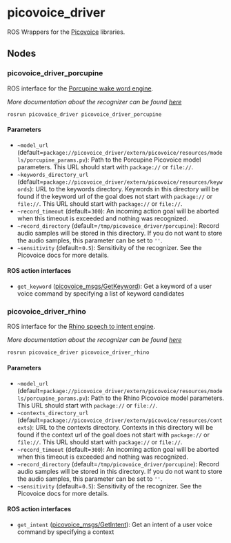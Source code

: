 # picovoice_driver

ROS Wrappers for the [Picovoice](https://picovoice.ai/) libraries.

## Nodes

### picovoice_driver_porcupine

ROS interface for the [Porcupine wake word engine](https://picovoice.ai/platform/porcupine/).

_More documentation about the recognizer can be found [here](https://github.com/Picovoice/porcupine)_

```
rosrun picovoice_driver picovoice_driver_porcupine
```

#### Parameters

- `~model_url` (default=`package://picovoice_driver/extern/picovoice/resources/models/porcupine_params.pv`): Path to the Porcupine Picovoice model parameters. This URL should start with `package://` or `file://`.
- `~keywords_directory_url` (default=`package://picovoice_driver/extern/picovoice/resources/keywords`): URL to the keywords directory. Keywords in this directory will be found if the keyword url of the goal does not start with `package://` or `file://`. This URL should start with `package://` or `file://`.
- `~record_timeout` (default=`300`): An incoming action goal will be aborted when this timeout is exceeded and nothing was recognized.
- `~record_directory` (default=`/tmp/picovoice_driver/porcupine`): Record audio samples will be stored in this directory. If you do not want to store the audio samples, this parameter can be set to `''`.
- `~sensitivity` (default=`0.5`): Sensitivity of the recognizer. See the Picovoice docs for more details.

#### ROS action interfaces

- `get_keyword` ([picovoice_msgs/GetKeyword](../picovoice_msgs/action/GetKeyword.action)): Get a keyword of a user voice command by specifying a list of keyword candidates

### picovoice_driver_rhino

ROS interface for the [Rhino speech to intent engine](https://picovoice.ai/platform/rhino/).

_More documentation about the recognizer can be found [here](https://github.com/Picovoice/rhino)_

```
rosrun picovoice_driver picovoice_driver_rhino
```

#### Parameters

- `~model_url` (default=`package://picovoice_driver/extern/picovoice/resources/models/porcupine_params.pv`): Path to the Rhino Picovoice model parameters. This URL should start with `package://` or `file://`.
- `~contexts_directory_url` (default=`package://picovoice_driver/extern/picovoice/resources/contexts`): URL to the contexts directory. Contexts in this directory will be found if the context url of the goal does not start with `package://` or `file://`. This URL should start with `package://` or `file://`.
- `~record_timeout` (default=`300`): An incoming action goal will be aborted when this timeout is exceeded and nothing was recognized.
- `~record_directory` (default=`/tmp/picovoice_driver/porcupine`): Record audio samples will be stored in this directory. If you do not want to store the audio samples, this parameter can be set to `''`.
- `~sensitivity` (default=`0.5`): Sensitivity of the recognizer. See the Picovoice docs for more details.

#### ROS action interfaces

- `get_intent` ([picovoice_msgs/GetIntent](../picovoice_msgs/action/GetIntent.action)): Get an intent of a user voice command by specifying a context
